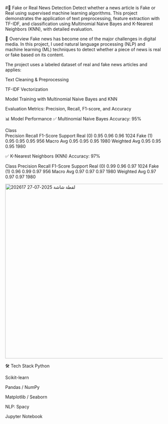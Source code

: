 #📰 Fake or Real News Detection
Detect whether a news article is Fake or Real using supervised machine learning algorithms. This project demonstrates the application of text preprocessing, feature extraction with TF-IDF, and classification using Multinomial Naive Bayes and K-Nearest Neighbors (KNN), with detailed evaluation.

🚀 Overview
Fake news has become one of the major challenges in digital media. In this project, I used natural language processing (NLP) and machine learning (ML) techniques to detect whether a piece of news is real or fake based on its content.

The project uses a labeled dataset of real and fake news articles and applies:

Text Cleaning & Preprocessing

TF-IDF Vectorization

Model Training with Multinomial Naive Bayes and KNN

Evaluation Metrics: Precision, Recall, F1-score, and Accuracy

📊 Model Performance
✅ Multinomial Naive Bayes
Accuracy: 95%

Class	
       Precision	Recall	F1-Score	Support
Real (0)	0.95	0.96	0.96	1024
Fake (1)	0.95	0.95	0.95	956
Macro Avg	0.95	0.95	0.95	1980
Weighted Avg	0.95	0.95	0.95	1980

✅ K-Nearest Neighbors (KNN)
Accuracy: 97%

Class
         Precision	Recall	F1-Score	Support
Real (0)	0.99	0.96	0.97	1024
Fake (1)	0.96	0.99	0.97	956
Macro Avg	0.97	0.97	0.97	1980
Weighted Avg	0.97	0.97	0.97	1980

<img width="558" height="557" alt="لقطة شاشة 2025-07-27 202617" src="https://github.com/user-attachments/assets/ac03c960-b3d6-40a6-8c00-43e41e1e32b7" />


🛠️ Tech Stack
Python

Scikit-learn

Pandas / NumPy

Matplotlib / Seaborn

NLP: Spacy

Jupyter Notebook
